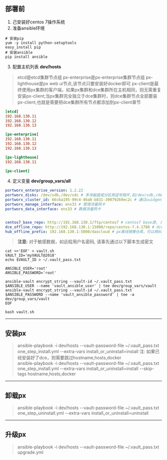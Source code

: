 ## 部署前 ##
1. 己安装好centos 7操作系统
2. 准备ansible环境

``` shell
# 安装pip
yum -y install python-setuptools
easy_install pip
# 安装ansible
pip install ansible
```

3. 配置主机列表
**dev/hosts**  
> etcd是etcd集群节点组
> px-enterprise是px-enterprise集群节点组
> px-lighthouse是px web ui节点,该节点只要安装好docker即可
> px-client是最终使用px集群的客户端，如果px集群和dce集群所在主机相同，则无需重复安装px-client;当px集群完全独立于dce集群时，则dce集群节点全部要装px-client,也就是需要把dce集群所有节点都添加到px-client章节
``` ini
[etcd]
192.168.130.11
192.168.130.12
192.168.130.13

[px-enterprise]
192.168.130.11
192.168.130.12
192.168.130.13

[px-lighthouse]
192.168.130.11

[px-client]
```
4. 定义变量
**dev/group_vars/all**
``` yaml
portworx_enterprise_version: 1.2.22
portworx_disks: /dev/sdb,/dev/sdc # 多块磁盘或分区用逗号隔开,如/dev/sdb,/dev/sdc1,/dev/sdc2
portworx_cluster_id: 66c6a195-99c4-46a8-b831-39079269ec2c # 通过uuidgen命令生成
portworx_manage_interface: ens33 # 管理流量网卡
portworx_data_interface: ens33 # 数据流量网卡


centos7_base_repo: http://192.168.130.1/ftp/centos7 # centos7 base源, 用来安装px依赖kernel-devel,kernel-headers
dce_offline_repo: http://192.168.130.1:15000/repo/centos-7.4.1708 # dce离线yum源,提供docker,ntp等软件包
hub_offline_prefix: 192.168.130.1:5000/daocloud # px离线镜像仓库，可以用dce内建镜像仓库，也可以自行搭建，甚至可以直接将镜像push到dce离线源中来作为px离线镜像仓库。dce-plugin-proxy,influxdb,px-lighthouse都使用latest版本
```
> **注意:** 对于敏感数据，如远程用户名密码, 请事先通过以下脚本生成密文
``` shell
cat <<'EOF' > vault.sh
VAULT_ID='myVAULT@2018'
echo $VAULT_ID > ~/.vault_pass.txt

ANSIBLE_USER='root'
ANSIBLE_PASSWORD='root'

ansible-vault encrypt_string --vault-id ~/.vault_pass.txt $ANSIBLE_USER --name 'vault_ansible_user' | tee dev/group_vars/vault
ansible-vault encrypt_string --vault-id ~/.vault_pass.txt $ANSIBLE_PASSWORD --name 'vault_ansible_password' | tee -a dev/group_vars/vault
EOF

bash vault.sh
```





-------------------------------------------------------------------------------
## 安装px ##
> ansible-playbook -i dev/hosts --vault-password-file ~/.vault_pass.txt one_step_install.yml --extra-vars install_or_uninstall=install
> 注: 如果已经安装好了dce，则需要跳过hostname,hosts,docker  
> ansible-playbook -i dev/hosts --vault-password-file ~/.vault_pass.txt one_step_install.yml --extra-vars install_or_uninstall=install --skip-tags hostname,hosts,docker





-------------------------------------------------------------------------------
## 卸载px ##
> ansible-playbook -i dev/hosts --vault-password-file ~/.vault_pass.txt one_step_uninstall.yml --extra-vars install_or_uninstall=uninstall





-------------------------------------------------------------------------------
## 升级px ##
> ansible-playbook -i dev/hosts --vault-password-file ~/.vault_pass.txt upgrade.yml
